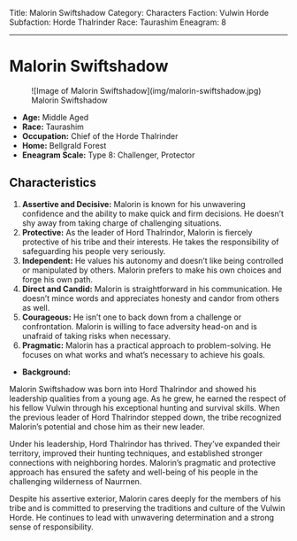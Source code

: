 Title: Malorin Swiftshadow
Category: Characters
Faction: Vulwin Horde
Subfaction: Horde Thalrinder
Race: Taurashim
Eneagram: 8

---
# Malorin Swiftshadow

<div class="wrap-right-img">
<figure class="pic-banner">
![Image of Malorin Swiftshadow](img/malorin-swiftshadow.jpg)
<figcaption>Malorin Swiftshadow</figcaption>
</figure>
</div>


-   **Age:** Middle Aged
-   **Race:** Taurashim
-   **Occupation:** Chief of the Horde Thalrinder
-   **Home:** Bellgrald Forest
-   **Eneagram Scale:** Type 8: Challenger, Protector


<a id="org3b743d3"></a>

## Characteristics

1.  **Assertive and Decisive:** Malorin is known for his unwavering confidence and the ability to make quick and firm decisions. He doesn&rsquo;t shy away from taking charge of challenging situations.
2.  **Protective:** As the leader of Hord Thalrindor, Malorin is fiercely protective of his tribe and their interests. He takes the responsibility of safeguarding his people very seriously.
3.  **Independent:** He values his autonomy and doesn&rsquo;t like being controlled or manipulated by others. Malorin prefers to make his own choices and forge his own path.
4.  **Direct and Candid:** Malorin is straightforward in his communication. He doesn&rsquo;t mince words and appreciates honesty and candor from others as well.
5.  **Courageous:** He isn&rsquo;t one to back down from a challenge or confrontation. Malorin is willing to face adversity head-on and is unafraid of taking risks when necessary.
6.  **Pragmatic:** Malorin has a practical approach to problem-solving. He focuses on what works and what&rsquo;s necessary to achieve his goals.

-   **Background:** 

Malorin Swiftshadow was born into Hord Thalrindor and showed his leadership qualities from a young age. As he grew, he earned the respect of his fellow Vulwin through his exceptional hunting and survival skills. When the previous leader of Hord Thalrindor stepped down, the tribe recognized Malorin&rsquo;s potential and chose him as their new leader.

Under his leadership, Hord Thalrindor has thrived. They&rsquo;ve expanded their territory, improved their hunting techniques, and established stronger connections with neighboring hordes. Malorin&rsquo;s pragmatic and protective approach has ensured the safety and well-being of his people in the challenging wilderness of Naurrnen.

Despite his assertive exterior, Malorin cares deeply for the members of his tribe and is committed to preserving the traditions and culture of the Vulwin Horde. He continues to lead with unwavering determination and a strong sense of responsibility.

